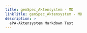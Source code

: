 ```yaml
---
title: gemSpec_Aktensystem - MD
linkTitle: gemSpec_Aktensystem - MD
description: >
  ePA-Aktensystem Markdown Test
---
```

